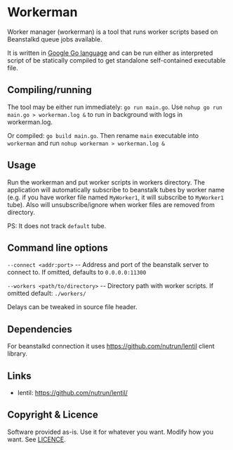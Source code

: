 Workerman
=========

Worker manager (workerman) is a tool that runs worker scripts based on Beanstalkd queue jobs available.

It is written in [Google Go language](http://golang.org/) and can be run either as interpreted script of be statically compiled to get standalone self-contained executable file.

## Compiling/running

The tool may be either run immediately: `go run main.go`. Use `nohup go run main.go > workerman.log &` to run in background with logs in workerman.log.

Or compiled: `go build main.go`. Then rename `main` executable into `workerman` and run `nohup workerman > workerman.log &`

## Usage

Run the workerman and put worker scripts in workers directory.
The application will automatically subscribe to beanstalk tubes by worker name (e.g. if you have worker file named `MyWorker1`, it will subscribe to `MyWorker1` tube).
Also will unsubscribe/ignore when worker files are removed from directory.

PS: It does not track `default` tube.

## Command line options

`--connect <addr:port>` -- Address and port of the beanstalk server to connect to. If omitted, defaults to `0.0.0.0:11300`

`--workers <path/to/directory>` -- Directory path with worker scripts. If omitted default: `./workers/`

Delays can be tweaked in source file header.

## Dependencies

For beanstalkd connection it uses https://github.com/nutrun/lentil client library.

## Links

* lentil: https://github.com/nutrun/lentil/

## Copyright & Licence

Software provided as-is. Use it for whatever you want. Modify how you want. See [LICENCE](https://raw.github.com/dmitry-vovk/workerman/master/LICENCE).
